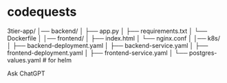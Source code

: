 # codequests
3tier-app/
│── backend/
│   ├── app.py
│   ├── requirements.txt
│   └── Dockerfile
│
│── frontend/
│   ├── index.html
│   └── nginx.conf
│
│── k8s/
│   ├── backend-deployment.yaml
│   ├── backend-service.yaml
│   ├── frontend-deployment.yaml
│   ├── frontend-service.yaml
│   └── postgres-values.yaml   # for helm








Ask ChatGPT

